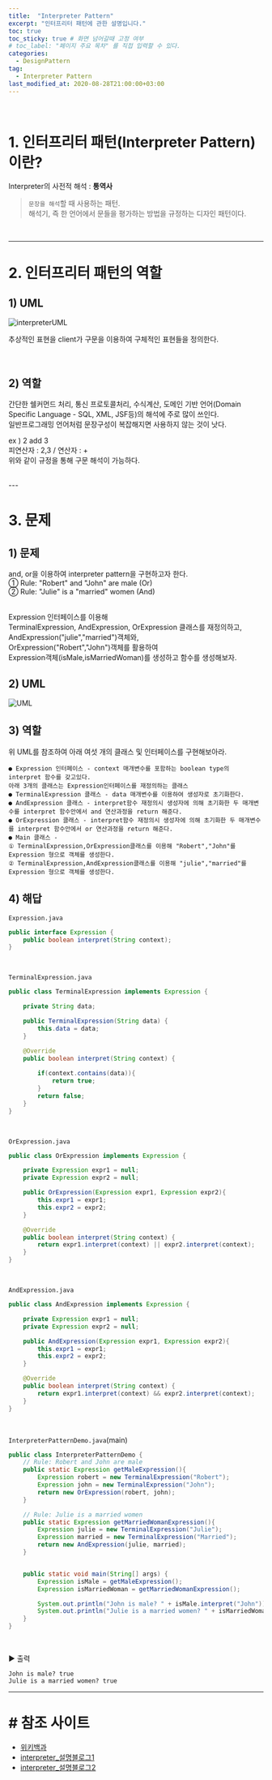 ```yaml
---
title:  "Interpreter Pattern"
excerpt: "인터프리터 패턴에 관한 설명입니다."
toc: true
toc_sticky: true # 화면 넘어갈때 고정 여부
# toc_label: "페이지 주요 목차" 를 직접 입력할 수 있다.
categories:
  - DesignPattern
tag:
  - Interpreter Pattern
last_modified_at: 2020-08-28T21:00:00+03:00
---
```

<br>

# 1. 인터프리터 패턴(Interpreter Pattern)이란? 

Interpreter의 사전적 해석 : __통역사__ <br>

> `문장을 해석`할 때 사용하는 패턴. <br>
> 해석기, 즉 한 언어에서 문들을 평가하는 방법을 규정하는 디자인 패턴이다.

<br>

---

# 2. 인터프리터 패턴의 역할

## 1) UML

![interpreterUML](/assets/images/interpreterUML.png)


추상적인 표현을 client가 구문을 이용하여 구체적인 표현들을 정의한다.

<br>

## 2) 역할

간단한  쉘커먼드 처리, 통신 프로토콜처리, 수식계산, 도메인 기반 언어(Domain Specific Language - SQL, XML, JSF등)의 해석에 주로 많이 쓰인다. <br>
일반프로그래밍 언어처럼 문장구성이 복잡해지면 사용하지 않는 것이 낫다.<br>

ex ) 2 add 3 <br>
피연산자 : 2,3 / 연산자 : + <br>
위와 같이 규정을 통해 구문 해석이 가능하다.

<br>
---

# 3. 문제

## 1) 문제
and, or을 이용하여 interpreter pattern을 구현하고자 한다.<br>
① Rule: "Robert" and "John" are male (Or)<br>
② Rule: "Julie" is a "married" women (And)<br><br>
 
Expression 인터페이스를 이용해<br>
TerminalExpression, AndExpression, OrExpression 클래스를 재정의하고,<br>
AndExpression("julie","married")객체와,<br>
OrExpression("Robert","John")객체를 활용하여<br>
Expression객체(isMale,isMarriedWoman)를 생성하고 함수를 생성해보자.

## 2) UML
![UML](/assets/images/interpreter_pattern_uml.jpg)

## 3) 역할
위 UML를 참조하여 아래 여섯 개의 클래스 및 인터페이스를 구현해보아라.

```
● Expression 인터페이스 - context 매개변수를 포함하는 boolean type의 interpret 함수를 갖고있다.
아래 3개의 클래스는 Expression인터페이스를 재정의하는 클래스
● TerminalExpression 클래스 - data 매개변수를 이용하여 생성자로 초기화한다.
● AndExpression 클래스 - interpret함수 재정의시 생성자에 의해 초기화한 두 매개변수를 interpret 함수안에서 and 연산과정을 return 해준다.
● OrExpression 클래스 - interpret함수 재정의시 생성자에 의해 초기화한 두 매개변수를 interpret 함수안에서 or 연산과정을 return 해준다.
● Main 클래스 - 
① TerminalExpression,OrExpression클래스를 이용해 "Robert","John"를 Expression 형으로 객체를 생성한다.
② TerminalExpression,AndExpression클래스를 이용해 "julie","married"를 Expression 형으로 객체를 생성한다.

```

## 4) 해답

`Expression.java`
```java
public interface Expression {
    public boolean interpret(String context);
}
```
<br>

`TerminalExpression.java`
```java
public class TerminalExpression implements Expression {

    private String data;

    public TerminalExpression(String data) {
        this.data = data;
    }

    @Override
    public boolean interpret(String context) {
        
        if(context.contains(data)){
            return true;
        }
        return false;
    }
}
```
<br>

`OrExpression.java`
```java
public class OrExpression implements Expression {

    private Expression expr1 = null;
    private Expression expr2 = null;

    public OrExpression(Expression expr1, Expression expr2){
        this.expr1 = expr1;
        this.expr2 = expr2;
    }

    @Override
    public boolean interpret(String context) {
        return expr1.interpret(context) || expr2.interpret(context);
    }
}
```
<br>

`AndExpression.java`
```java
public class AndExpression implements Expression {

    private Expression expr1 = null;
    private Expression expr2 = null;

    public AndExpression(Expression expr1, Expression expr2){
        this.expr1 = expr1;
        this.expr2 = expr2;
    }

    @Override
    public boolean interpret(String context) {
        return expr1.interpret(context) && expr2.interpret(context);
    }
}
```
<br>

`InterpreterPatternDemo.java`(main)
```java
public class InterpreterPatternDemo {
    // Rule: Robert and John are male
    public static Expression getMaleExpression(){
        Expression robert = new TerminalExpression("Robert");
        Expression john = new TerminalExpression("John");
        return new OrExpression(robert, john);
    }

    // Rule: Julie is a married women
    public static Expression getMarriedWomanExpression(){
        Expression julie = new TerminalExpression("Julie");
        Expression married = new TerminalExpression("Married");
        return new AndExpression(julie, married);
    }


    public static void main(String[] args) {
        Expression isMale = getMaleExpression();
        Expression isMarriedWoman = getMarriedWomanExpression();

        System.out.println("John is male? " + isMale.interpret("John"));
        System.out.println("Julie is a married women? " + isMarriedWoman.interpret("Married Julie"));
    }
}
```
<br>

▶︎ 출력
```
John is male? true
Julie is a married women? true
```

---

# # 참조 사이트

- [위키백과](https://ko.wikipedia.org/wiki/인터프리터_패턴)
- [interpreter_설명블로그1](https://m.blog.naver.com/PostView.nhn?blogId=2feelus&logNo=220664898533&proxyReferer=https:%2F%2Fwww.google.com%2F)
- [interpreter_설명블로그2](https://kunoo.tistory.com/entry/행위-패턴-Interpreter-pattern-인터프리터-패턴)


